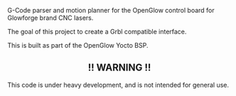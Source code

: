G-Code parser and motion planner for the OpenGlow control board for Glowforge brand CNC lasers.

The goal of this project to create a Grbl compatible interface.

This is built as part of the OpenGlow Yocto BSP.

## <center>!! WARNING !!
This code is under heavy development, and is not intended for general use.
